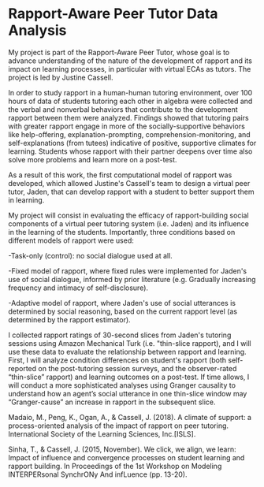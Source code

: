# Rapport-Aware Peer Tutor Data Analysis
My project is part of the Rapport-Aware Peer Tutor, whose goal is to advance understanding of the nature of the development of rapport and its impact on learning processes, in particular with virtual ECAs as tutors. The project is led by Justine Cassell. 

In order to study rapport in a human-human tutoring environment, over 100 hours of data of students tutoring each other in algebra were collected and the verbal and nonverbal behaviors that contribute to the development rapport between them were analyzed. Findings showed that tutoring pairs with greater rapport engage in more of the socially-supportive behaviors like help-offering, explanation-prompting, comprehension-monitoring, and self-explanations (from tutees) indicative of positive, supportive climates for learning. Students whose rapport with their partner deepens over time also solve more problems and learn more on a post-test. 

As a result of this work, the first computational model of rapport was developed, which allowed Justine's Cassell's team to design a virtual peer tutor, Jaden, that can develop rapport with a student to better support them in learning. 

My project will consist in evaluating the efficacy of rapport-building social components of a virtual peer tutoring system (i.e. Jaden) and its influence in the learning of the students. Importantly, three conditions based on different models of rapport were used: 

-Task-only (control): no social dialogue used at all. 

-Fixed model of rapport, where fixed rules were implemented for Jaden's use of social dialogue, informed by prior literature (e.g. Gradually increasing frequency and intimacy of self-disclosure).

-Adaptive model of rapport, where Jaden's use of social utterances is determined by social reasoning, based on the current rapport level (as determined by the rapport estimator).


I collected rapport ratings of 30-second slices from Jaden's tutoring sessions using Amazon Mechanical Turk (i.e. "thin-slice rapport), and I will use these data to evaluate the relationship between rapport and learning. First, I will analyze condition differences on student's rapport (both self-reported on the post-tutoring session surveys, and the observer-rated “thin-slice” rapport) and learning outcomes on a post-test. If time allows, I will conduct a more sophisticated analyses using Granger causality to understand how an agent’s social utterance in one thin-slice window may “Granger-cause” an increase in rapport in the subsequent slice. 

Madaio, M., Peng, K., Ogan, A., & Cassell, J. (2018). A climate of support: a process-oriented analysis of the impact of rapport on peer tutoring. International Society of the Learning Sciences, Inc.[ISLS].

Sinha, T., & Cassell, J. (2015, November). We click, we align, we learn: Impact of influence and convergence processes on student learning and rapport building. In Proceedings of the 1st Workshop on Modeling INTERPERsonal SynchrONy And infLuence (pp. 13-20).



